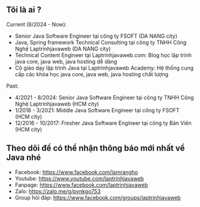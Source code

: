 ## Tôi là ai ?
Current (8/2024 - Now):
- Senior Java Software Engineer tại công ty FSOFT (DA NANG city)
- Java, Spring framework Technical Consulting tại công ty TNHH Công Nghệ Laptrinhjavaweb (DA NANG city)
- Technical Content Engineer tại Laptrinhjavaweb.com: Blog học lập trình java core, java web, java hosting dễ dàng
- Cô giáo dạy lập trình Java tại Laptrinhjavaweb Academy: Hệ thống cung cấp các khóa học java core, java web, java hosting chất lượng

Past:
- 4/2021 - 8/2024: Senior Java Software Engineer tại công ty TNHH Công Nghệ Laptrinhjavaweb (HCM city)
- 1/2018 - 3/2021: Middle Java Software Engineer tại công ty FSOFT (HCM city)
- 12/2016 - 10/2017: Fresher Java Software Engineer tại công ty Bản Viên (HCM city)

## Theo dõi để có thể nhận thông báo mới nhất về Java nhé
- Facebook: https://www.facebook.com/lamrangho
- Youtube: https://www.youtube.com/laptrinhjavaweb
- Fanpage: https://www.facebook.com/laptrinhjavaweb
- Zalo: https://zalo.me/g/pvnkgo753
- Group hỏi đáp: https://www.facebook.com/groups/laptrinhjavaweb
